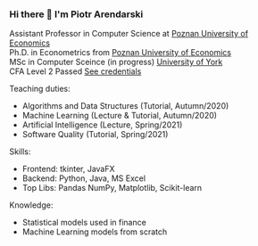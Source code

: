 ### Hi there 👋 I'm Piotr Arendarski

Assistant Professor in Computer Science at [Poznan University of Economics](http://kie.ue.poznan.pl/en/members/)\
Ph.D. in Econometrics from [Poznan University of Economics](http://ue.poznan.pl/en)\
MSc in Computer Sceince (in progress) [University of York](https://www.york.ac.uk/)\
CFA Level 2 Passed [See credentials](https://www.dropbox.com/s/9pag4i8q2qkp8u6/CFA%20results%20Level%20II.JPG?dl=0)

Teaching duties:
- Algorithms and Data Structures (Tutorial, Autumn/2020)
- Machine Learning (Lecture & Tutorial, Autumn/2020)
- Artificial Intelligence (Lecture, Spring/2021)
- Software Quality (Tutorial, Spring/2021)

Skills:
- Frontend: tkinter, JavaFX
- Backend: Python, Java, MS Excel
- Top Libs: Pandas NumPy, Matplotlib, Scikit-learn

Knowledge:
- Statistical models used in finance
- Machine Learning models from scratch


